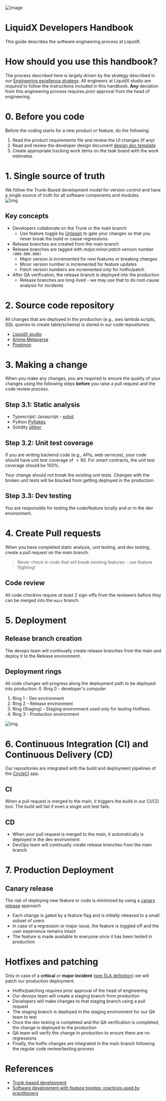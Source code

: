 ![image](./img/LiquidXLogo.png)

# LiquidX Developers Handbook
This guide describes the software engineering process at LiquidX.

# How should you use this handbook?
The process described here is largely driven by the strategy described in our [Engineering excellence strategy](./EngineeringExcellenceStrategy.md).
All engineers at LiquidX studio are *required* to follow the instructions included in this handbook.  __Any__ deviation from this engineering process requires *prior* approval from the head of engineering.

# 0. Before you code
Before the coding starts for a new product or feature, do the following:
1. Read the product requirements file and review the UI changes (if any)
2. Read and review the developer design document [design doc template](https://docs.google.com/document/d/1SV8qV3bE6zBeEbqtZ22irpXrOC6RLqWXy58AASRK9VY/edit?usp=sharing)
3. Create appropriate tracking work items on the task board with the work estimates

# 1. Single source of truth
We follow the Trunk-Based development model for version control and have a single source of truth for all software components and modules.  
![img](./img/trunkBasedDevelopment.png)

## Key concepts
- Developers collaborate on the Trunk or the main branch
  - Use feature toggle by [Unleash](https://www.getunleash.io/) to gate your changes so that you never break the build or cause regressions.
- Release branches are created from the main branch
- Release branches are tagged with *major.minor.patch* version number `(000.000.000)`
  - Major version is incremented for new features or breaking changes
  - Minor version number is incremented for feature updates
  - Patch version numbers are incremented *only* for hotfix/patch
- After QA verification, the release branch is deployed into the production
  - Release branches are long-lived - we may use that to do root-cause analysis for incidents

# 2. Source code repository
All changes that are deployed in the production (e.g., aws lambda scripts, SQL queries to create table/schema) is stored in our code repositories:
- [LiquidX studio](https://github.com/LiquidX-Studio)
- [Anime Metaverse](https://github.com/anime-metaverse)
- [Pixelmon](https://github.com/Pixelation-Labs)

# 3. Making a change
When you make any changes, you are required to ensure the quality of your changes using the following steps __before__ you raise a pull request and the code review process. 

## Step 3.1: Static analysis
- Typescript/ Javascript - [eslint](https://eslint.org/docs/latest/user-guide/command-line-interface)
- Python [Pyflakes](https://pypi.org/project/pyflakes/)
- Solidity [slither](https://github.com/crytic/slither)

## Step 3.2: Unit test coverage
If you are writing backend code (e.g., APIs, web services), your code should have unit test coverage of $> 90%$.  For smart contracts, the unit test coverage should be 100%.

Your change should not break the existing unit tests.  Changes with the broken unit tests will be blocked from getting deployed in the production.

## Step 3.3: Dev testing
You are responsible for testing the code/feature locally and or in the dev environment.

# 4. Create Pull requests
When you have completed static analysis, unit testing, and dev testing, create a pull request on the main branch.

> Never check in code that will break existing features - use feature flighting!

## Code review
All code checkins require *at least 2* sign-offs from the reviewers before they can be merged into the `main` branch.

# 5. Deployment
## Release branch creation
The devops team will continually create release branches from the main and deploy it to the Release environment.

## Deployment rings 
All code changes will progress along the deployment path to be deployed into production:
0. Ring 0 - developer's computer
1. Ring 1 - Dev environment
2. Ring 2 - Release environment
3. Ring (Staging) - Staging environment used only for testing Hotfixes
4. Ring 3 - Production environment

![img](./img/DeploymentRings.png)

# 6. Continuous Integration (CI) and Continuous Delivery (CD)
Our repositories are integrated with the build and deployment pipelines of the [CircleCI](https://circleci.com/) app.

## CI
When a pull request is merged to the main, it triggers the build in our CI/CD tool.  The build will fail if even a single unit test fails.

## CD
- When your pull request is merged to the main, it automatically is deployed in the dev environment
- DevOps team will continually create release branches from the main branch

# 7. Production Deployment

## Canary release
The risk of deploying new feature or code is minimized by using a [canary release](https://martinfowler.com/bliki/CanaryRelease.html) approach
- Each change is gated by a feature flag and is initially released to a small subset of users
- In case of a regression or major issue, the feature is toggled off and the user experience remains intact
- The feature is made available to everyone once it has been tested in production

# Hotfixes and patching
Only in case of a __critical__ or __major incident__ ([see SLA definition](./EngineeringExcellenceStrategy.md)) we will patch our production deployment.

- Hotfix/patching requires prior approval of the head of engineering 
- Our devops team will create a staging branch from production
- Developers will make changes to that staging branch using a pull request
- The staging branch is deployed in the staging environment for our QA team to test
- Once the dev testing is completed and the QA verification is completed, the change is deployed to the production
- QA team will verify the change in production to ensure there are no regressions
- Finally, the hotfix changes are integrated in the main branch following the regular code review/testing process

# References
- [Trunk-based development](https://trunkbaseddevelopment.com/continuous-integration/)
- [Software development with feature toggles: practices used by practitioners](https://arxiv.org/pdf/1907.06157.pdf) 